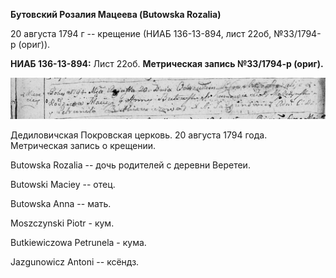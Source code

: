 **Бутовский Розалия Мацеева (Butowska Rozalia)**

20 августа 1794 г -- крещение (НИАБ 136-13-894, лист 22об, №33/1794-р
(ориг)).

**НИАБ 136-13-894:** Лист 22об. **Метрическая запись №33/1794-р
(ориг).**

![](./media/26e2dcd21a76fa47aa365ed7787f65c5dfbad2ad.png)

Дедиловичская Покровская церковь. 20 августа 1794 года. Метрическая
запись о крещении.

Butowska Rozalia -- дочь родителей с деревни Веретеи.

Butowski Maciey -- отец.

Butowska Anna -- мать.

Moszczynski Piotr - кум.

Butkiewiczowa Petrunela - кума.

Jazgunowicz Antoni -- ксёндз.
